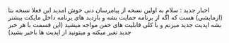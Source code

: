 اخبار جدید : سلام به اولین نسخه از پیامرسان دنی خوش امدید 
این فعلا نسخه بتا (ازمایشی) هست که اگه از برنامه حمایت بشه
و بازدید های برنامه داخل مایکت بیشتر بشه 
اپدیت جدید میزنم و با کلی قابلیت های خفن مواجه میشید
(این قسمت با هر خبر جدید تغیر میکنه و میتونید از اپدیت ها باخبر بشید)
